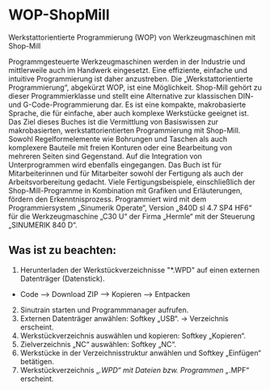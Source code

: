 # WOP-ShopMill
Werkstattorientierte Programmierung (WOP) von Werkzeugmaschinen mit Shop-Mill

Programmgesteuerte Werkzeugmaschinen werden in der Industrie und mittlerweile auch im Handwerk eingesetzt. Eine effiziente, einfache und intuitive Programmierung ist daher anzustreben. Die „Werkstattorientierte Programmierung“, abgekürzt WOP, ist eine Möglichkeit. Shop-Mill gehört zu dieser Programmierklasse und stellt eine Alternative zur klassischen DIN- und G-Code-Programmierung dar. Es ist eine kompakte, makrobasierte Sprache, die für einfache, aber auch komplexe Werkstücke geeignet ist.
Das Ziel dieses Buches ist die Vermittlung von Basiswissen zur makrobasierten, werkstattorientierten Programmierung mit Shop-Mill. Sowohl Regelformelemente wie Bohrungen und Taschen als auch komplexere Bauteile mit freien Konturen oder eine Bearbeitung von mehreren Seiten sind Gegenstand. Auf die Integration von Unterprogrammen wird ebenfalls eingegangen.
Das Buch ist für Mitarbeiterinnen und für Mitarbeiter sowohl der Fertigung als auch der Arbeitsvorbereitung gedacht.
Viele Fertigungsbeispiele, einschließlich der Shop-Mill-Programme in Kombination mit Grafiken und Erläuterungen, fördern den Erkenntnisprozess.
Programmiert wird mit dem Programmiersystem „Sinumerik Operate“, Version „840D sl 4.7 SP4 HF6“ für die Werkzeugmaschine „C30 U“ der Firma „Hermle“ mit der Steuerung „SINUMERIK 840 D“.

## Was ist zu beachten:
1) Herunterladen der Werkstückverzeichnisse "*.WPD" auf einen externen Datenträger (Datenstick).
- Code --> Download ZIP --> Kopieren --> Entpacken
2)  Sinutrain starten und Programmmanager aufrufen.
3)  Externen Datenträger anwählen: Softkey „USB“. -> Verzeichnis erscheint.
4) Werkstückverzeichnis auswählen und kopieren: Softkey „Kopieren“.
5) Zielverzeichnis „NC“ auswählen: Softkey „NC“.
6) Werkstücke in der Verzeichnisstruktur anwählen und Softkey „Einfügen“ betätigen.
7) Werkstückverzeichnis „*.WPD“ mit Dateien bzw. Programmen „*.MPF“ erscheint.
